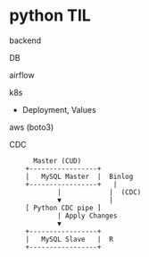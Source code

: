 # python TIL

backend

DB

airflow

k8s
- Deployment, Values

aws (boto3)

CDC 

          Master (CUD)
        +-----------------+
        |   MySQL Master  |  Binlog
        +-----------------+   |  
                |            |  (CDC)
                ▼            |
        [ Python CDC pipe ]
                | Apply Changes
                ▼ 
        +-----------------+
        |   MySQL Slave   |  R
        +-----------------+

